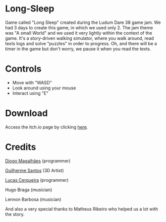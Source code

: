 # Long-Sleep
Game called "Long Sleep" created during the Ludum Dare 38 game jam. We had 3 days to create this game, 
in which we used only 2. The jam theme was "A small World" and we used it very lightly within the context of the game. 
It's a story-driven walking simulator, where you walk around, read texts logs and solve "puzzles" in order to progress. 
Oh, and there will be a timer in the game but don't worry, we pause it when you read the texts.

# Controls
- Move with "WASD"
- Look around using your mouse
- Interact using "E"

# Download
Access the itch.io page by clicking [here](https://gsantos.itch.io/longsleep).

# Credits
[Diogo Magalhães](https://github.com/noc1243) (programmer)

[Guilherme Santos](https://github.com/guizx) (3D Artist)

[Lucas Cerqueira](https://github.com/Lucas-Cerqueira) (programmer)

Hugo Braga (musician)

Lennon Barbosa (musician)

And also a very special thanks to Matheus Ribeiro who helped us a lot with the story.

